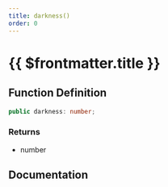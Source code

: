 ```yaml
---
title: darkness()
order: 0
---
```


# {{ $frontmatter.title }}

## Function Definition

```ts
public darkness: number;
```

### Returns

* number

## Documentation

<!--@include: ./parts/darkness.md-->
